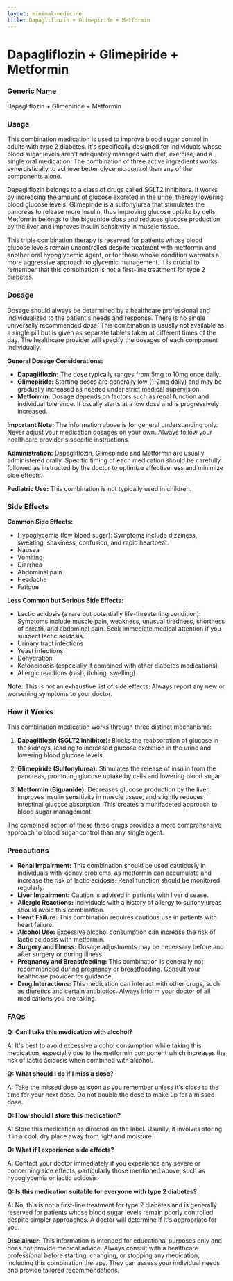 ```yaml
---
layout: minimal-medicine
title: Dapagliflozin + Glimepiride + Metformin
---
```


# Dapagliflozin + Glimepiride + Metformin
### Generic Name
Dapagliflozin + Glimepiride + Metformin

### Usage

This combination medication is used to improve blood sugar control in adults with type 2 diabetes. It's specifically designed for individuals whose blood sugar levels aren't adequately managed with diet, exercise, and a single oral medication.  The combination of three active ingredients works synergistically to achieve better glycemic control than any of the components alone.

Dapagliflozin belongs to a class of drugs called SGLT2 inhibitors. It works by increasing the amount of glucose excreted in the urine, thereby lowering blood glucose levels. Glimepiride is a sulfonylurea that stimulates the pancreas to release more insulin, thus improving glucose uptake by cells. Metformin belongs to the biguanide class and reduces glucose production by the liver and improves insulin sensitivity in muscle tissue.

This triple combination therapy is reserved for patients whose blood glucose levels remain uncontrolled despite treatment with metformin and another oral hypoglycemic agent, or for those whose condition warrants a more aggressive approach to glycemic management. It is crucial to remember that this combination is not a first-line treatment for type 2 diabetes.


### Dosage

Dosage should always be determined by a healthcare professional and individualized to the patient's needs and response.  There is no single universally recommended dose.   This combination is usually not available as a single pill but is given as separate tablets taken at different times of the day. The healthcare provider will specify the dosages of each component individually.

**General Dosage Considerations:**

* **Dapagliflozin:** The dose typically ranges from 5mg to 10mg once daily.
* **Glimepiride:**  Starting doses are generally low (1-2mg daily) and may be gradually increased as needed under strict medical supervision.
* **Metformin:** Dosage depends on factors such as renal function and individual tolerance.  It usually starts at a low dose and is progressively increased.


**Important Note:**  The information above is for general understanding only.  Never adjust your medication dosages on your own. Always follow your healthcare provider's specific instructions.

**Administration:**  Dapagliflozin, Glimepiride and Metformin are usually administered orally.  Specific timing of each medication should be carefully followed as instructed by the doctor to optimize effectiveness and minimize side effects.

**Pediatric Use:** This combination is not typically used in children.


### Side Effects

**Common Side Effects:**

* Hypoglycemia (low blood sugar):  Symptoms include dizziness, sweating, shakiness, confusion, and rapid heartbeat.
* Nausea
* Vomiting
* Diarrhea
* Abdominal pain
* Headache
* Fatigue

**Less Common but Serious Side Effects:**

* Lactic acidosis (a rare but potentially life-threatening condition): Symptoms include muscle pain, weakness, unusual tiredness, shortness of breath, and abdominal pain. Seek immediate medical attention if you suspect lactic acidosis.
* Urinary tract infections
* Yeast infections
* Dehydration
* Ketoacidosis (especially if combined with other diabetes medications)
* Allergic reactions (rash, itching, swelling)

**Note:** This is not an exhaustive list of side effects.  Always report any new or worsening symptoms to your doctor.


### How it Works

This combination medication works through three distinct mechanisms:

1. **Dapagliflozin (SGLT2 inhibitor):** Blocks the reabsorption of glucose in the kidneys, leading to increased glucose excretion in the urine and lowering blood glucose levels.

2. **Glimepiride (Sulfonylurea):** Stimulates the release of insulin from the pancreas, promoting glucose uptake by cells and lowering blood sugar.

3. **Metformin (Biguanide):** Decreases glucose production by the liver, improves insulin sensitivity in muscle tissue, and slightly reduces intestinal glucose absorption.  This creates a multifaceted approach to blood sugar management.

The combined action of these three drugs provides a more comprehensive approach to blood sugar control than any single agent.


### Precautions

* **Renal Impairment:**  This combination should be used cautiously in individuals with kidney problems, as metformin can accumulate and increase the risk of lactic acidosis.  Renal function should be monitored regularly.
* **Liver Impairment:**  Caution is advised in patients with liver disease.
* **Allergic Reactions:**  Individuals with a history of allergy to sulfonylureas should avoid this combination.
* **Heart Failure:** This combination requires cautious use in patients with heart failure.
* **Alcohol Use:** Excessive alcohol consumption can increase the risk of lactic acidosis with metformin.
* **Surgery and Illness:**  Dosage adjustments may be necessary before and after surgery or during illness.
* **Pregnancy and Breastfeeding:** This combination is generally not recommended during pregnancy or breastfeeding. Consult your healthcare provider for guidance.
* **Drug Interactions:** This medication can interact with other drugs, such as diuretics and certain antibiotics. Always inform your doctor of all medications you are taking.


### FAQs

**Q: Can I take this medication with alcohol?**

A:  It's best to avoid excessive alcohol consumption while taking this medication, especially due to the metformin component which increases the risk of lactic acidosis when combined with alcohol.

**Q: What should I do if I miss a dose?**

A: Take the missed dose as soon as you remember unless it's close to the time for your next dose. Do not double the dose to make up for a missed dose.

**Q: How should I store this medication?**

A: Store this medication as directed on the label. Usually, it involves storing it in a cool, dry place away from light and moisture.

**Q: What if I experience side effects?**

A:  Contact your doctor immediately if you experience any severe or concerning side effects, particularly those mentioned above, such as hypoglycemia or lactic acidosis.

**Q: Is this medication suitable for everyone with type 2 diabetes?**

A: No, this is not a first-line treatment for type 2 diabetes and is generally reserved for patients whose blood sugar levels remain poorly controlled despite simpler approaches.  A doctor will determine if it's appropriate for you.

**Disclaimer:** This information is intended for educational purposes only and does not provide medical advice. Always consult with a healthcare professional before starting, changing, or stopping any medication, including this combination therapy.  They can assess your individual needs and provide tailored recommendations.
